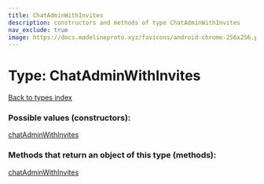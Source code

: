 ```yaml
---
title: ChatAdminWithInvites
description: constructors and methods of type ChatAdminWithInvites
nav_exclude: true
image: https://docs.madelineproto.xyz/favicons/android-chrome-256x256.png
---
```

# Type: ChatAdminWithInvites
[Back to types index](index.md)



### Possible values (constructors):

[chatAdminWithInvites](/API_docs/constructors/chatAdminWithInvites.md)  



### Methods that return an object of this type (methods):



[chatAdminWithInvites](/API_docs/constructors/chatAdminWithInvites.md)  

